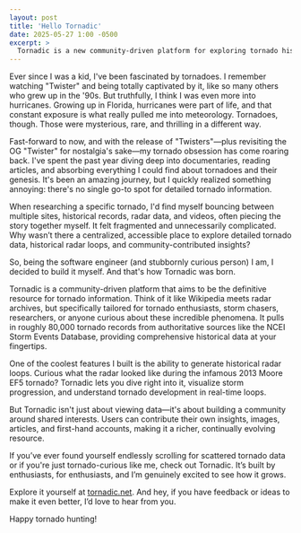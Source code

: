 ```yaml
---
layout: post
title: 'Hello Tornadic'
date: 2025-05-27 1:00 -0500
excerpt: >
  Tornadic is a new community-driven platform for exploring tornado history, radar loops, and storm data—all in one place. Built for weather nerds, storm chasers, and the tornado-curious alike.
---
```


Ever since I was a kid, I've been fascinated by tornadoes. I remember watching "Twister" and being totally captivated by it, like so many others who grew up in the '90s. But truthfully, I think I was even more into hurricanes. Growing up in Florida, hurricanes were part of life, and that constant exposure is what really pulled me into meteorology. Tornadoes, though. Those were mysterious, rare, and thrilling in a different way.

Fast-forward to now, and with the release of "Twisters"—plus revisiting the OG "Twister" for nostalgia's sake—my tornado obsession has come roaring back. I've spent the past year diving deep into documentaries, reading articles, and absorbing everything I could find about tornadoes and their genesis. It's been an amazing journey, but I quickly realized something annoying: there's no single go-to spot for detailed tornado information.

When researching a specific tornado, I'd find myself bouncing between multiple sites, historical records, radar data, and videos, often piecing the story together myself. It felt fragmented and unnecessarily complicated. Why wasn’t there a centralized, accessible place to explore detailed tornado data, historical radar loops, and community-contributed insights?

So, being the software engineer (and stubbornly curious person) I am, I decided to build it myself. And that's how Tornadic was born.

Tornadic is a community-driven platform that aims to be the definitive resource for tornado information. Think of it like Wikipedia meets radar archives, but specifically tailored for tornado enthusiasts, storm chasers, researchers, or anyone curious about these incredible phenomena. It pulls in roughly 80,000 tornado records from authoritative sources like the NCEI Storm Events Database, providing comprehensive historical data at your fingertips.

One of the coolest features I built is the ability to generate historical radar loops. Curious what the radar looked like during the infamous 2013 Moore EF5 tornado? Tornadic lets you dive right into it, visualize storm progression, and understand tornado development in real-time loops.

But Tornadic isn't just about viewing data—it's about building a community around shared interests. Users can contribute their own insights, images, articles, and first-hand accounts, making it a richer, continually evolving resource.

If you’ve ever found yourself endlessly scrolling for scattered tornado data or if you're just tornado-curious like me, check out Tornadic. It’s built by enthusiasts, for enthusiasts, and I’m genuinely excited to see how it grows.

Explore it yourself at [tornadic.net](http://tornadic.net). And hey, if you have feedback or ideas to make it even better, I’d love to hear from you.

Happy tornado hunting!
